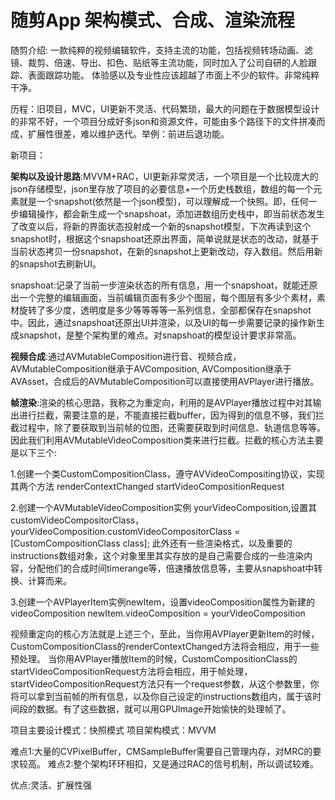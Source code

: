 # 随剪App 架构模式、合成、渲染流程




随剪介绍:
一款纯粹的视频编辑软件，支持主流的功能，包括视频转场动画、滤镜、裁剪、倍速、导出、扣色、贴纸等主流功能，同时加入了公司自研的人脸跟踪、表面跟踪功能。
体验感以及专业性应该超越了市面上不少的软件。非常纯粹干净。

历程：旧项目，MVC，UI更新不灵活、代码繁琐，最大的问题在于数据模型设计的非常不好，一个项目分成好多json和资源文件，可能由多个路径下的文件拼凑而成，扩展性很差，难以维护迭代。举例：前进后退功能。
     
新项目：

**架构以及设计思路**:MVVM+RAC，UI更新非常灵活，一个项目是一个比较庞大的json存储模型，json里存放了项目的必要信息+一个历史栈数组，数组的每一个元素就是一个snapshot(依然是一个json模型)，可以理解成一个快照。即，任何一步编辑操作，都会新生成一个snapshoat，添加进数组历史栈中，即当前状态发生了改变以后，将新的界面状态投射成一个新的snapshot模型，下次再读到这个snapshot时，根据这个snapshoat还原出界面，简单说就是状态的改动，就基于当前状态拷贝一份snapshot，在新的snapshot上更新改动，存入数组。然后用新的snapshot去刷新UI。

snapshoat:记录了当前一步渲染状态的所有信息，用一个snapshoat，就能还原出一个完整的编辑画面，当前编辑页面有多少个图层，每个图层有多少个素材，素材旋转了多少度，透明度是多少等等等等一系列信息，全部都保存在snapshot中。因此，通过snapshoat还原出UI并渲染，以及UI的每一步需要记录的操作新生成snapshot，是整个架构里的难点。对snapshoat的模型设计要求非常高。

**视频合成**:通过AVMutableComposition进行音、视频合成，AVMutableComposition继承于AVComposition, AVComposition继承于AVAsset，合成后的AVMutableComposition可以直接使用AVPlayer进行播放。

**帧渲染**:渲染的核心思路，我称之为重定向，利用的是AVPlayer播放过程中对其输出进行拦截，需要注意的是，不能直接拦截buffer，因为得到的信息不够，我们拦截过程中，除了要获取到当前帧的位图，还需要获取到时间信息、轨道信息等等。因此我们利用AVMutableVideoComposition类来进行拦截。拦截的核心方法主要是以下三个:

1.创建一个类CustomCompositionClass，遵守AVVideoCompositing协议，实现其两个方法
renderContextChanged
startVideoCompositionRequest

2.创建一个AVMutableVideoComposition实例 yourVideoComposition,设置其customVideoCompositorClass，
yourVideoComposition.customVideoCompositorClass = [CustomCompositionClass class];
此外还有一些渲染格式，以及重要的instructions数组对象，这个对象里里其实存放的是自己需要合成的一些渲染内容，分配他们的合成时间timerange等，倍速播放信息等，主要从snapshoat中转换、计算而来。

3.创建一个AVPlayerItem实例newItem，设置videoComposition属性为新建的videoComposition
newItem.videoComposition = yourVideoComposition


视频重定向的核心方法就是上述三个，至此，当你用AVPlayer更新Item的时候，CustomCompositionClass的renderContextChanged方法将会相应，用于一些预处理。
当你用AVPlayer播放Item的时候，CustomCompositionClass的startVideoCompositionRequest方法将会相应，用于帧处理，startVideoCompositionRequest方法只有一个request参数，从这个参数里，你将可以拿到当前帧的所有信息，以及你自己设定的instructions数组内，属于该时间段的数据。有了这些数据，就可以用GPUImage开始愉快的处理帧了。



项目主要设计模式：快照模式 
项目架构模式：MVVM


难点1:大量的CVPixelBuffer，CMSampleBuffer需要自己管理内存，对MRC的要求较高。
难点2:整个架构环环相扣，又是通过RAC的信号机制，所以调试较难。

优点:灵活、扩展性强
